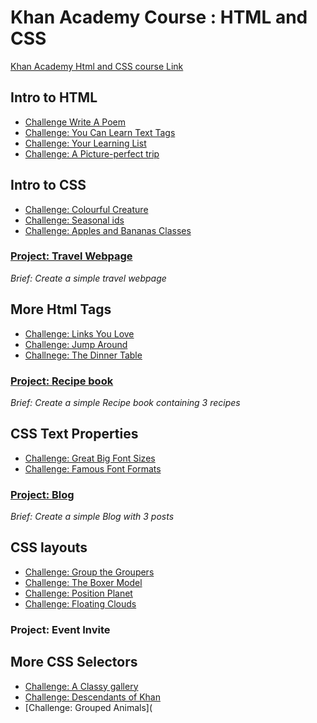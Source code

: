 # Khan Academy Course : HTML and CSS
[Khan Academy Html and CSS course Link](https://www.khanacademy.org/computing/computer-programming/html-css#concept-intro "Khan Acacdemy Introduction to Html and CSS Course Link")

## Intro to HTML

* [Challenge Write A Poem](https://github.com/malevolentninja/khanAcademy/blob/master/HTML-CSS/Challenge_WriteAPoem.html)
* [Challenge: You Can Learn Text Tags](https://github.com/malevolentninja/khanAcademy/blob/master/HTML-CSS/Challenge_YouCanLearnTextTags.html)
* [Challenge: Your Learning List](https://github.com/malevolentninja/khanAcademy/blob/master/HTML-CSS/Challenge_LearningList.html)
* [Challenge: A Picture-perfect trip](https://github.com/malevolentninja/khanAcademy/blob/master/HTML-CSS/Challenge_APicturePerfectTrip.html)

## Intro to CSS 

*  [Challenge: Colourful Creature](https://github.com/malevolentninja/khanAcademy/blob/master/HTML-CSS/Challenge_ColourfulCreature.html) 
*  [Challenge: Seasonal ids](https://github.com/malevolentninja/khanAcademy/blob/master/HTML-CSS/Challenge_Seasonalids.html)
*  [Challenge: Apples and Bananas Classes](https://github.com/malevolentninja/khanAcademy/blob/master/HTML-CSS/Challenge_ApplesAndBananas.html)

### [Project: Travel Webpage](https://github.com/malevolentninja/khanAcademy/blob/master/HTML-CSS/Project_TravelPage.html) 
*Brief: Create a simple travel webpage*

## More Html Tags

* [Challenge: Links You Love](https://github.com/malevolentninja/khanAcademy/blob/master/HTML-CSS/Challenge_LinksYouLove.html)
* [Challenge: Jump Around](https://github.com/malevolentninja/khanAcademy/blob/master/HTML-CSS/Challenge_JumpAround.html) 
* [Challnege: The Dinner Table](https://github.com/malevolentninja/khanAcademy/blob/master/HTML-CSS/Challenge_TheDinnerTable.html) 

### [Project: Recipe book](https://github.com/malevolentninja/khanAcademy/blob/master/HTML-CSS/Project_RecipeBook.html)
*Brief: Create a simple Recipe book containing 3 recipes*

## CSS Text Properties

* [Challenge: Great Big Font Sizes](https://github.com/malevolentninja/khanAcademy/blob/master/HTML-CSS/Challenge_GreatBigFontSizes.html)
* [Challenge: Famous Font Formats](https://github.com/malevolentninja/khanAcademy/blob/master/HTML-CSS/Challenge_FamousFontFormats.html)

### [Project: Blog](https://github.com/malevolentninja/khanAcademy/blob/master/HTML-CSS/Project_Blog.html)
*Brief: Create a simple Blog with 3 posts*

## CSS layouts

* [Challenge: Group the Groupers](https://github.com/malevolentninja/khanAcademy/blob/master/HTML-CSS/Challenge_GroupTheGroupers)
* [Challenge: The Boxer Model](https://github.com/malevolentninja/khanAcademy/blob/master/HTML-CSS/Challenge_TheBoxerModel.html)
* [Challenge: Position Planet](https://github.com/malevolentninja/khanAcademy/blob/master/HTML-CSS/Challenge_position_planet.html)
* [Challenge: Floating Clouds](https://github.com/malevolentninja/khanAcademy/blob/master/HTML-CSS/Challenges_FloatingClouds)

### Project: Event Invite

## More CSS Selectors 

* [Challenge: A Classy gallery](https://github.com/malevolentninja/khanAcademy/blob/master/HTML-CSS/Challenge_AClassyGallery.html)  
* [Challenge: Descendants of Khan](https://github.com/malevolentninja/khanAcademy/blob/master/HTML-CSS/Challenge_DescendantsOfKhan.html)
* [Challenge: Grouped Animals]( 

